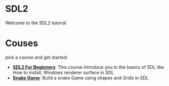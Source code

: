 # SDL2
Welcome to the SDL2 tutorial
# Couses
pick a course and  get started:
- [**SDL2 For Beginners**](SDL_4_Beginners/Getting_Started.md): This course introduce you to the basics of SDL like How to install, Windows renderer surface in SDL
- [**Snake Game**](SDL2/SDL): Build a snake  Game using shapes and Grids in SDL